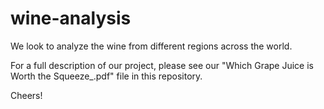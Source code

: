 # wine-analysis
We look to analyze the wine from different regions across the world.

For a full description of our project, please see our "Which Grape Juice is Worth the Squeeze_.pdf" file in this repository.

Cheers!
